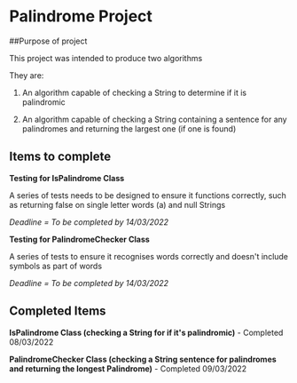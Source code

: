 # Palindrome Project

##Purpose of project

This project was intended to produce two algorithms

They are:

1. An algorithm capable of checking a String to determine if it is palindromic

2. An algorithm capable of checking a String containing a sentence for any palindromes and returning the largest one (if one is found)

## Items to complete

**Testing for IsPalindrome Class**

A series of tests needs to be designed to ensure it functions correctly, such as returning false on single letter words (a) and null Strings

*Deadline = To be completed by 14/03/2022*

**Testing for PalindromeChecker Class**

A series of tests to ensure it recognises words correctly and doesn't include symbols as part of words

*Deadline = To be completed by 14/03/2022*

## Completed Items

**IsPalindrome Class (checking a String for if it's palindromic)** - Completed 08/03/2022

**PalindromeChecker Class (checking a String sentence for palindromes and returning the longest Palindrome)** - Completed 09/03/2022

